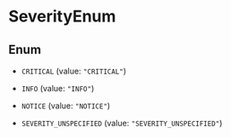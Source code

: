 

# SeverityEnum

## Enum


* `CRITICAL` (value: `"CRITICAL"`)

* `INFO` (value: `"INFO"`)

* `NOTICE` (value: `"NOTICE"`)

* `SEVERITY_UNSPECIFIED` (value: `"SEVERITY_UNSPECIFIED"`)




